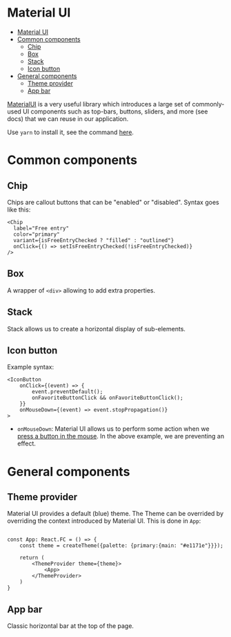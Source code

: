 # Material UI

- [Material UI](#material-ui)
- [Common components](#common-components)
  - [Chip](#chip)
  - [Box](#box)
  - [Stack](#stack)
  - [Icon button](#icon-button)
- [General components](#general-components)
  - [Theme provider](#theme-provider)
  - [App bar](#app-bar)

[MaterialUI](https://mui.com/material-ui/getting-started/overview/) is a very useful library which introduces a large set of commonly-used UI components such as top-bars, buttons, sliders, and more (see docs) that we can reuse in our application.

Use `yarn` to install it, see the command [here](https://mui.com/material-ui/getting-started/installation/).

# Common components

## Chip

Chips are callout buttons that can be "enabled" or "disabled". Syntax goes like this:

```tsx
<Chip
  label="Free entry"
  color="primary"
  variant={isFreeEntryChecked ? "filled" : "outlined"}
  onClick={() => setIsFreeEntryChecked(!isFreeEntryChecked)}
/>
```

## Box

A wrapper of `<div>` allowing to add extra properties.

## Stack

Stack allows us to create a horizontal display of sub-elements.

## Icon button

Example syntax:

```tsx
<IconButton
    onClick={(event) => {
        event.preventDefault();
        onFavoriteButtonClick && onFavoriteButtonClick();
    }}
    onMouseDown={(event) => event.stopPropagation()}
>
```

- `onMouseDown`: Material UI allows us to perform some action when we [press a button in the mouse](https://www.w3schools.com/jsref/event_onmousedown.asp). In the above example, we are preventing an effect.

# General components

## Theme provider

Material UI provides a default (blue) theme. The Theme can be overrided by overriding the context introduced by Material UI. This is done in `App`:

```tsx

const App: React.FC = () => {
    const theme = createTheme({palette: {primary:{main: "#e1171e"}}});

    return (
        <ThemeProvider theme={theme}>
            <App>
        </ThemeProvider>
    )
}
```

## App bar

Classic horizontal bar at the top of the page.
